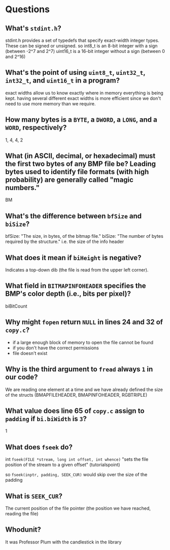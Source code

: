 # Questions

## What's `stdint.h`?

stdint.h provides a set of typedefs that specify exact-width integer types.
These can be signed or unsigned.
so int8_t is an 8-bit integer with a sign (between -2^7 and 2^7)
   uint16_t is a 16-bit integer without a sign (between 0 and 2^16)

## What's the point of using `uint8_t`, `uint32_t`, `int32_t`, and `uint16_t` in a program?

exact widths allow us to know exactly where in memory everything is being kept.
having several different exact widths is more efficient since we don't need to use more memory than we require.

## How many bytes is a `BYTE`, a `DWORD`, a `LONG`, and a `WORD`, respectively?

1, 4, 4, 2

## What (in ASCII, decimal, or hexadecimal) must the first two bytes of any BMP file be? Leading bytes used to identify file formats (with high probability) are generally called "magic numbers."

BM

## What's the difference between `bfSize` and `biSize`?

bfSize: "The size, in bytes, of the bitmap file."
biSize: "The number of bytes required by the structure." i.e. the size of the info header

## What does it mean if `biHeight` is negative?

Indicates a top-down dib (the file is read from the upper left corner).

## What field in `BITMAPINFOHEADER` specifies the BMP's color depth (i.e., bits per pixel)?

biBitCount

## Why might `fopen` return `NULL` in lines 24 and 32 of `copy.c`?

* if a large enough block of memory to open the file cannot be found
* if you don't have the correct permissions
* file doesn't exist

## Why is the third argument to `fread` always `1` in our code?

We are reading one element at a time and we have already defined the size of the structs
(BMAPFILEHEADER, BMAPINFOHEADER, RGBTRIPLE)

## What value does line 65 of `copy.c` assign to `padding` if `bi.biWidth` is `3`?

1

## What does `fseek` do?

int `fseek(FILE *stream, long int offset, int whence)`
"sets the file position of the stream to a given offset" (tutorialspoint)

so `fseek(inptr, padding, SEEK_CUR)` would skip over the size of the padding

## What is `SEEK_CUR`?

The current position of the file pointer (the position we have reached, reading the file)

## Whodunit?

It was Professor Plum with the candlestick in the library

